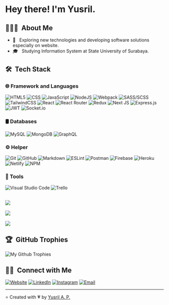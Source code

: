 # Hey there! I'm Yusril.</h1>

## 👨🏻‍💻 &nbsp;About Me</h2>

- 🤔 &nbsp; Exploring new technologies and developing software solutions especially on website.
- 🎓 &nbsp; Studying Information System at State University of Surabaya.

## 🛠 &nbsp;Tech Stack</h2>

### 🌐 Framework and Languages &nbsp;
  ![HTML5](https://img.shields.io/badge/html5-%23E34F26.svg?style=for-the-badge&logo=html5&logoColor=white)
  ![CSS](https://img.shields.io/badge/-CSS-333333?style=for-the-badge&logo=CSS3&logoColor=white&color=1572B6)
  ![JavaScript](https://img.shields.io/badge/javascript-%23323330.svg?style=for-the-badge&logo=javascript&logoColor=%23F7DF1E)
  ![NodeJS](https://img.shields.io/badge/node.js-6DA55F?style=for-the-badge&logo=node.js&logoColor=white)
  ![Webpack](https://img.shields.io/badge/webpack-%238DD6F9.svg?style=for-the-badge&logo=webpack&logoColor=black)
  ![SASS/SCSS](https://img.shields.io/badge/-SASS/SCSS-333333?style=for-the-badge&logo=Sass&logoColor=white&color=CC6699)
  ![TailwindCSS](https://img.shields.io/badge/tailwindcss-%2338B2AC.svg?style=for-the-badge&logo=tailwind-css&logoColor=white)
  ![React](https://img.shields.io/badge/react-%2320232a.svg?style=for-the-badge&logo=react&logoColor=%2361DAFB)
  ![React Router](https://img.shields.io/badge/React_Router-CA4245?style=for-the-badge&logo=react-router&logoColor=white)
  ![Redux](https://img.shields.io/badge/redux-%23593d88.svg?style=for-the-badge&logo=redux&logoColor=white)
  ![Next JS](https://img.shields.io/badge/Next-black?style=for-the-badge&logo=next.js&logoColor=white)
  ![Express.js](https://img.shields.io/badge/express.js-%23404d59.svg?style=for-the-badge&logo=express&logoColor=%2361DAFB)
  ![JWT](https://img.shields.io/badge/JWT-black?style=for-the-badge&logo=JSON%20web%20tokens)
  ![Socket.io](https://img.shields.io/badge/Socket.io-black?style=for-the-badge&logo=socket.io&badgeColor=010101)
  
### 🛢 Databases &nbsp;
  ![MySQL](https://img.shields.io/badge/mysql-%2300f.svg?style=for-the-badge&logo=mysql&logoColor=white)
  ![MongoDB](https://img.shields.io/badge/MongoDB-%234ea94b.svg?style=for-the-badge&logo=mongodb&logoColor=white)
  ![GraphQL](https://img.shields.io/badge/-GraphQL-E10098?style=for-the-badge&logo=graphql&logoColor=white)

### ⚙️ Helper &nbsp;
  ![Git](https://img.shields.io/badge/-Git-333333?style=for-the-badge&logo=git)
  ![GitHub](https://img.shields.io/badge/-GitHub-333333?style=for-the-badge&logo=github)
  ![Markdown](https://img.shields.io/badge/-Markdown-333333?style=for-the-badge&logo=markdown)
  ![ESLint](https://img.shields.io/badge/ESLint-4B3263?style=for-the-badge&logo=eslint&logoColor=white)
  ![Postman](https://img.shields.io/badge/Postman-FF6C37?style=for-the-badge&logo=postman&logoColor=white)
  ![Firebase](https://img.shields.io/badge/firebase-%23039BE5.svg?style=for-the-badge&logo=firebase)
  ![Heroku](https://img.shields.io/badge/heroku-%23430098.svg?style=for-the-badge&logo=heroku&logoColor=white)
  ![Netlify](https://img.shields.io/badge/netlify-%23000000.svg?style=for-the-badge&logo=netlify&logoColor=#00C7B7)
  ![NPM](https://img.shields.io/badge/NPM-%23000000.svg?style=for-the-badge&logo=npm&logoColor=white)
 
### 🔧 Tools &nbsp;
  ![Visual Studio Code](https://img.shields.io/badge/-Visual%20Studio%20Code-333333?style=for-the-badge&logo=visual-studio-code&logoColor=007ACC)
  ![Trello](https://img.shields.io/badge/Trello-%23026AA7.svg?style=for-the-badge&logo=Trello&logoColor=white)
 
<br/>

<a href="https://github.com/yusril-adr">
  <img src="https://github-readme-stats.vercel.app/api?username=yusril-adr&show_icons=true&count_private=true&include_all_commits=true&theme=radical&title_color=61D9FA&icon_color=61D9FA&text_color=fff&bg_color=20232A" />
  <br/>
  <br/>
  <img align="center" src="https://github-readme-streak-stats.herokuapp.com/?user=DenverCoder1&theme=react" />
<!--    <br/>
   <br/>
   <img height="180em" src="https://github-readme-stats.vercel.app/api/top-langs/?username=yusril-adr&bg_color=20232A&text_color=fff&title_color=61D9FA&layout=compact" /> -->
  <br/>
  <br/>
  <img align="center" src="https://github-readme-stats.vercel.app/api/wakatime?username=yusril_adr&bg_color=20232A&text_color=fff&title_color=61D9FA" />
</a>

<br/>

## 🏆 &nbsp;GitHub Trophies
![My Github Trophies](https://github-profile-trophy.vercel.app/?username=yusril-adr&theme=discord&no-frame=true&margin-w=4)

## 🤝🏻 &nbsp;Connect with Me</h2>

<p align="left">
<a href="https://yusril-adr.github.io/"><img alt="Website" src="https://img.shields.io/badge/Website-yusril--adr.github.io-blue?style=for-the-badge&logo=google-chrome&color=6366f1&logoColor=6366f1"></a>
<a href="https://www.linkedin.com/in/yusril-adr/"><img alt="LinkedIn" src="https://img.shields.io/badge/LinkedIn-yusril--adr-blue?style=for-the-badge&logo=linkedin&color=0A66C2&logoColor=0A66C2"></a>
<a href="https://www.instagram.com/yusril_adr/"><img alt="Instagram" src="https://img.shields.io/badge/Instagram-yusril__adr-blue?style=for-the-badge&logo=instagram&color=E4405F&logoColor=E4405F"></a>
<a href="mailto:yusriladr.37@gmail.com"><img alt="Email" src="https://img.shields.io/badge/Email-yusriladr.37@gmail.com-blue?style=for-the-badge&logo=gmail&color=EA4335&logoColor=EA4335"></a>
</p>

---
⭐️ Created with 💗 by [Yusril A. P.](https://github.com/yusril-adr "My github profile")
